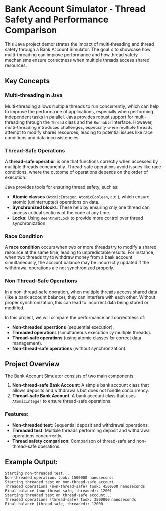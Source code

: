 # Bank Account Simulator - Thread Safety and Performance Comparison

This Java project demonstrates the impact of multi-threading and thread safety through a Bank Account Simulator. The goal is to showcase how multi-threading can improve performance and how thread safety mechanisms ensure correctness when multiple threads access shared resources.

## Key Concepts

### **Multi-threading in Java**
Multi-threading allows multiple threads to run concurrently, which can help to improve the performance of applications, especially when performing independent tasks in parallel. Java provides robust support for multi-threading through the `Thread` class and the `Runnable` interface. However, multi-threading introduces challenges, especially when multiple threads attempt to modify shared resources, leading to potential issues like race conditions and data inconsistencies.

### **Thread-Safe Operations**
A **thread-safe operation** is one that functions correctly when accessed by multiple threads concurrently. Thread-safe operations avoid issues like race conditions, where the outcome of operations depends on the order of execution.

Java provides tools for ensuring thread safety, such as:
- **Atomic classes** (`AtomicInteger`, `AtomicBoolean`, etc.), which ensure atomic (uninterrupted) operations on data.
- **Synchronized blocks**: These help by ensuring only one thread can access critical sections of the code at any time.
- **Locks**: Using `ReentrantLock` to provide more control over thread synchronization.

### **Race Condition**
A **race condition** occurs when two or more threads try to modify a shared resource at the same time, leading to unpredictable results. For instance, when two threads try to withdraw money from a bank account simultaneously, the account balance may be incorrectly updated if the withdrawal operations are not synchronized properly.

### **Non-Thread-Safe Operations**
In a non-thread-safe operation, when multiple threads access shared data (like a bank account balance), they can interfere with each other. Without proper synchronization, this can lead to incorrect data being stored or modified.

In this project, we will compare the performance and correctness of:
- **Non-threaded operations** (sequential execution).
- **Threaded operations** (simultaneous execution by multiple threads).
- **Thread-safe operations** (using atomic classes for correct data management).
- **Non-thread-safe operations** (without synchronization).

## Project Overview

The Bank Account Simulator consists of two main components:
1. **Non-thread-safe Bank Account**: A simple bank account class that allows deposits and withdrawals but does not handle concurrency.
2. **Thread-safe Bank Account**: A bank account class that uses `AtomicInteger` to ensure thread-safe operations.

### Features:
- **Non-threaded test**: Sequential deposit and withdrawal operations.
- **Threaded test**: Multiple threads performing deposit and withdrawal operations concurrently.
- **Thread safety comparison**: Comparison of thread-safe and non-thread-safe operations.

## Example Output:
```
Starting non-threaded test...
Non-threaded operations took: 1500000 nanoseconds
Starting threaded test on non-thread-safe account...
Threaded operations (non-thread-safe) took: 4500000 nanoseconds
Final balance (non-thread-safe, threaded): 12000
Starting threaded test on thread-safe account...
Threaded operations (thread-safe) took: 3500000 nanoseconds
Final balance (thread-safe, threaded): 12000
```
